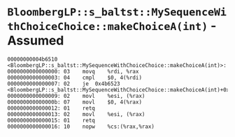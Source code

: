 # `BloombergLP::s_baltst::MySequenceWithChoiceChoice::makeChoiceA(int)` - Assumed

```x86asm
00000000004b6510 <BloombergLP::s_baltst::MySequenceWithChoiceChoice::makeChoiceA(int)>:
0000000000000000: 03	movq	%rdi, %rax
0000000000000003: 04	cmpl	$0, 4(%rdi)
0000000000000007: 02	je	0x4b6523 <BloombergLP::s_baltst::MySequenceWithChoiceChoice::makeChoiceA(int)+0x13>
0000000000000009: 02	movl	%esi, (%rax)
000000000000000b: 07	movl	$0, 4(%rax)
0000000000000012: 01	retq	
0000000000000013: 02	movl	%esi, (%rax)
0000000000000015: 01	retq	
0000000000000016: 10	nopw	%cs:(%rax,%rax)
```
